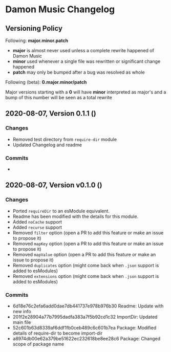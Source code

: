 # Damon Music Changelog

## Versioning Policy

Following:
**major.minor.patch**

* **major** is almost never used unless a complete rewrite happened of Damon Music
* **minor** used whenever a single file was rewritten or significant change happened
* **patch** may only be bumped after a bug was resolved as whole

Following (beta):
**0.major.minor/patch**

Major versions starting with a **0** will have **minor** interpreted as major's and a bump of this number will be seen as a total rewrite

## 2020-08-07, Version 0.1.1 ()

### Changes

 * Removed test directory from `require-dir` module
 * Updated Changelog and readme

### Commits

 *

## 2020-08-07, Version v0.1.0 ()

### Changes

 * Ported `requireDir` to an esModule equivalent.
 * Readme has been modified with the details for this module.
 * Added `noCache` support
 * Added `recurse` support
 * Removed `filter` option (open a PR to add this feature or make an issue to propose it)
 * Removed `mapKey` option (open a PR to add this feature or make an issue to propose it)
 * Removed `mapValue` option (open a PR to add this feature or make an issue to propose it)
 * Removed `duplicates` option (might come back when `.json` support is added to esModules)
 * Removed `extensions` option (might come back when `.json` support is added to esModules)

### Commits

 * 6d18e76c2efa6add0dae7db441737e978b976b30 Readme: Update with new info
 * 201f2e28904a77b7995dadfa383a7f5b92cd1c32 ImportDir: Updated main file
 * 52c601b63d8339af6ddf1fb0ceb489c6c601b7ea Package: Modified details of require-dir to become import-dir
 * a8974db00e62a379be51622ec232618be8ee28c6 Package: Changed scope of package name
